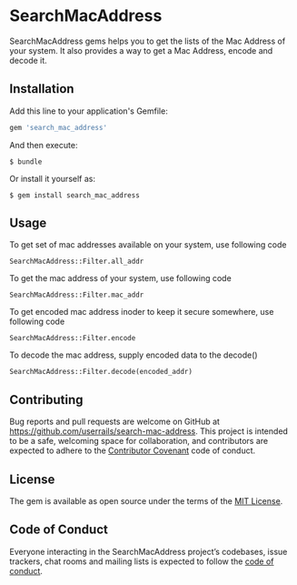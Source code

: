 # SearchMacAddress
SearchMacAddress gems helps you to get the lists of the Mac Address of your system. It also provides a way to get a Mac Address, encode and decode it.

## Installation

Add this line to your application's Gemfile:

```ruby
gem 'search_mac_address'
```

And then execute:

    $ bundle

Or install it yourself as:

    $ gem install search_mac_address

## Usage

To get set of mac addresses available on your system, use following code
```
SearchMacAddress::Filter.all_addr
```

To get the mac address of your system, use following code
```
SearchMacAddress::Filter.mac_addr
```

To get encoded mac address inoder to keep it secure somewhere, use following code 
```
SearchMacAddress::Filter.encode
```

To decode the mac address, supply encoded data to the decode()
```
SearchMacAddress::Filter.decode(encoded_addr)
```

## Contributing

Bug reports and pull requests are welcome on GitHub at https://github.com/userrails/search-mac-address. This project is intended to be a safe, welcoming space for collaboration, and contributors are expected to adhere to the [Contributor Covenant](http://contributor-covenant.org) code of conduct.

## License

The gem is available as open source under the terms of the [MIT License](https://opensource.org/licenses/MIT).

## Code of Conduct

Everyone interacting in the SearchMacAddress project’s codebases, issue trackers, chat rooms and mailing lists is expected to follow the [code of conduct](https://github.com/userrails/search-mac-address/blob/master/CODE_OF_CONDUCT.md).
